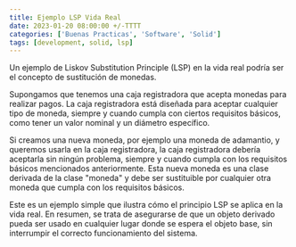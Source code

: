 ```yaml
---
title: Ejemplo LSP Vida Real
date: 2023-01-20 08:00:00 +/-TTTT
categories: ['Buenas Practicas', 'Software', 'Solid']
tags: [development, solid, lsp]
---
```


Un ejemplo de Liskov Substitution Principle (LSP) en la vida real podría ser el concepto de sustitución de monedas.

Supongamos que tenemos una caja registradora que acepta monedas para realizar pagos. La caja registradora está diseñada para aceptar cualquier tipo de moneda, siempre y cuando cumpla con ciertos requisitos básicos, como tener un valor nominal y un diámetro específico.

Si creamos una nueva moneda, por ejemplo una moneda de adamantio, y queremos usarla en la caja registradora, la caja registradora debería aceptarla sin ningún problema, siempre y cuando cumpla con los requisitos básicos mencionados anteriormente. Esta nueva moneda es una clase derivada de la clase "moneda" y debe ser sustituible por cualquier otra moneda que cumpla con los requisitos básicos.

Este es un ejemplo simple que ilustra cómo el principio LSP se aplica en la vida real. En resumen, se trata de asegurarse de que un objeto derivado pueda ser usado en cualquier lugar donde se espera el objeto base, sin interrumpir el correcto funcionamiento del sistema.